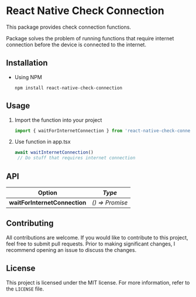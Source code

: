 # React Native Check Connection

This package provides check connection functions.

Package solves the problem of running functions that require internet connection before the device is connected to the internet.

## Installation

- Using NPM

   ```shell
  npm install react-native-check-connection
   ```

## Usage

1. Import the function into your project
   ```ts
   import { waitForInternetConnection } from 'react-native-check-connection'
   ```
2. Use function in app.tsx
   ```ts
   await waitInternetConnection()
    // Do stuff that requires internet connection
    ```

## API

| Option                        | *Type*                |
|-------------------------------|-----------------------|
| **waitForInternetConnection** | *() => Promise<void>* |

## Contributing

All contributions are welcome.
If you would like to contribute to this project, feel free to submit pull requests.
Prior to making significant changes, I recommend opening an issue to discuss the changes.

## License

This project is licensed under the MIT license. For more information, refer to the `LICENSE` file.

